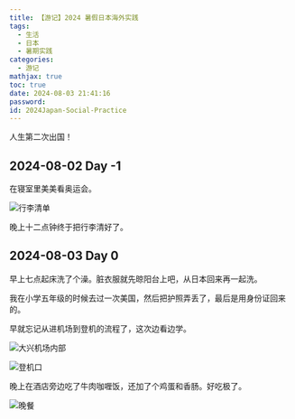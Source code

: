```yaml
---
title: 【游记】2024 暑假日本海外实践
tags:
  - 生活
  - 日本
  - 暑期实践
categories:
  - 游记
mathjax: true
toc: true
date: 2024-08-03 21:41:16
password:
id: 2024Japan-Social-Practice
---
```


人生第二次出国！

<!--more-->

## 2024-08-02 Day -1

在寝室里美美看奥运会。

![行李清单]()

晚上十二点钟终于把行李清好了。

## 2024-08-03 Day 0

早上七点起床洗了个澡。脏衣服就先晾阳台上吧，从日本回来再一起洗。

我在小学五年级的时候去过一次美国，然后把护照弄丢了，最后是用身份证回来的。

早就忘记从进机场到登机的流程了，这次边看边学。

![大兴机场内部]()

![登机口]()



晚上在酒店旁边吃了牛肉咖喱饭，还加了个鸡蛋和香肠。好吃极了。

![晚餐]()
